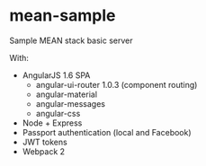 # mean-sample
Sample MEAN stack basic server

With:
  - AngularJS 1.6 SPA
    - angular-ui-router 1.0.3 (component routing)
    - angular-material
    - angular-messages
    - angular-css
  - Node + Express
  - Passport authentication (local and Facebook)
  - JWT tokens
  - Webpack 2